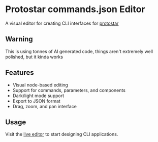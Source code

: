 # Protostar commands.json Editor

A visual editor for creating CLI interfaces for [protostar](https://github.com/dgtlntv/protostar)

## Warning
This is using tonnes of AI generated code, things aren't extremely well polished, but it kinda works

## Features
- Visual node-based editing
- Support for commands, parameters, and components
- Dark/light mode support
- Export to JSON format
- Drag, zoom, and pan interface

## Usage
Visit the [live editor](https://YOUR-USERNAME.github.io/cli-editor/) to start designing CLI applications.
